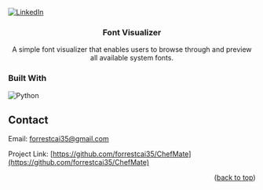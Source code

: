 <a name="readme-top"></a>


[![LinkedIn][linkedin-shield]][linkedin-url]

<h3 align="center">Font Visualizer</h3>

  <p align="center">
    A simple font visualizer that enables users to browse through and preview all available system fonts.
    <br />
  </p>
</div>


### Built With

![Python](https://img.shields.io/badge/Python-%233776AB?style=for-the-badge&logo=Python&labelColor=black&link=https%3A%2F%2Fwww.python.org%2F)


<!-- CONTACT -->
## Contact

Email: forrestcai35@gmail.com

Project Link: [https://github.com/forrestcai35/ChefMate](https://github.com/forrestcai35/ChefMate)

<p align="right">(<a href="#readme-top">back to top</a>)</p>



<!-- MARKDOWN LINKS & IMAGES -->
<!-- https://www.markdownguide.org/basic-syntax/#reference-style-links -->
[linkedin-shield]: https://img.shields.io/badge/-LinkedIn-black.svg?style=for-the-badge&logo=linkedin&colorB=555
[linkedin-url]: https://linkedin.com/in/forrestcai

